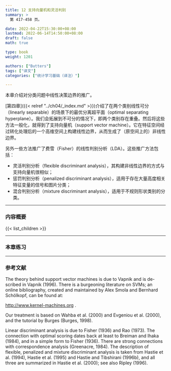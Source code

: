 ```yaml
---
title: 12 支持向量机和灵活判别
summary: >
  第 417-458 页。

date: 2022-04-22T15:30:00+08:00
lastmod: 2022-06-14T14:50:00+08:00
draft: false
math: true

type: book
weight: 1201

authors: ["Butters"]
tags: ["译文"]
categories: ["统计学习基础（译注）"]

---
```


本章介绍对分类问题中线性决策边界的推广。

[第四章]({{< relref "../ch04/_index.md" >}})介绍了在两个类别线性可分（linearly separable）的场景下的最优分离超平面（optimal separating hyperplane）。我们会拓展到不可分的情况下，即两个类别存在重叠。然后将这些方法一般化，就得到了支持向量机（support vector machine）。它在特征空间经过转化处理后的一个高维空间上构建线性边界，从而生成了（原空间上的）非线性边界。

另外一些方法推广了费雪（Fisher）的线性判别分析（LDA）。这些推广方法包括：
- 灵活判别分析（flexible discriminant analysis），其构建非线性边界的方式与支持向量机很相似；
- 惩罚判别分析（penalized discriminant analysis），适用于存在大量高度相关特征变量的信号和图片分类；
- 混合判别分析（mixture discriminant analysis），适用于不规则形状类别的分类。

----------
### 内容概要
{{< list_children >}}

----------
### 本章练习

----------
### 参考文献

The theory behind support vector machines is due to Vapnik and is de-
scribed in Vapnik (1996). There is a burgeoning literature on SVMs; an
online bibliography, created and maintained by Alex Smola and Bernhard
Schölkopf, can be found at:

http://www.kernel-machines.org .

Our treatment is based on Wahba et al. (2000) and Evgeniou et al. (2000),
and the tutorial by Burges (Burges, 1998).

Linear discriminant analysis is due to Fisher (1936) and Rao (1973). The
connection with optimal scoring dates back at least to Breiman and Ihaka
(1984), and in a simple form to Fisher (1936). There are strong connections
with correspondence analysis (Greenacre, 1984). The description of flexible,
penalized and mixture discriminant analysis is taken from Hastie et al.
(1994), Hastie et al. (1995) and Hastie and Tibshirani (1996b), and all
three are summarized in Hastie et al. (2000); see also Ripley (1996).
